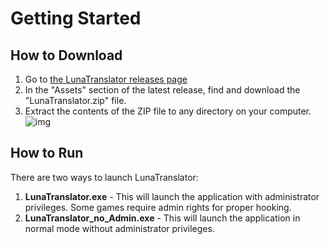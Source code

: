 # Getting Started



## How to Download

1. Go to [the LunaTranslator releases page](https://github.com/HIllya51/LunaTranslator/releases)
2. In the "Assets" section of the latest release, find and download the "LunaTranslator.zip" file.
3. Extract the contents of the ZIP file to any directory on your computer.
![img](../images/zh/download.jpg)

## How to Run
There are two ways to launch LunaTranslator:
1. **LunaTranslator.exe** - This will launch the application with administrator privileges. Some games require admin rights for proper hooking.
2. **LunaTranslator_no_Admin.exe** - This will launch the application in normal mode without administrator privileges.
